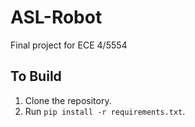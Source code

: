 # ASL-Robot

Final project for ECE 4/5554

## To Build

1. Clone the repository.
2. Run `pip install -r requirements.txt`.

